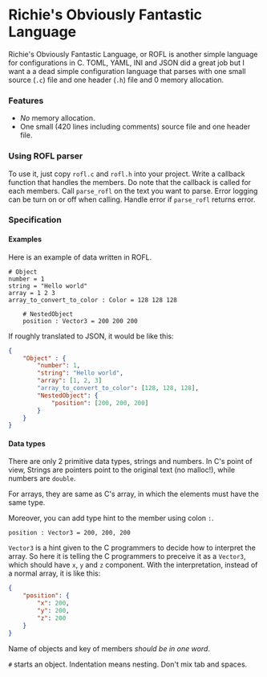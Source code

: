 # Richie's Obviously Fantastic Language
Richie's Obviously Fantastic Language, or ROFL is another simple language for
configurations in C. TOML, YAML, INI and JSON did a great job but I want 
a a dead simple configuration language that parses with one small source (`.c`) file 
and one header (`.h`) file and 0 memory allocation.

### Features
- *No* memory allocation.
- One small (420 lines including comments)  source file and one header file.

### Using ROFL parser
To use it, just copy `rofl.c` and `rofl.h` into your project. 
Write a callback function that handles the members. 
Do note that the callback is called for each members.
Call `parse_rofl` on the text you want to parse.
Error logging can be turn on or off when calling.
Handle error if `parse_rofl` returns error.

### Specification
#### Examples
Here is an example of data written in ROFL.

```
# Object
number = 1
string = "Hello world"
array = 1 2 3
array_to_convert_to_color : Color = 128 128 128

    # NestedObject
    position : Vector3 = 200 200 200
```

If roughly translated to JSON, it would be like this:

```json
{
    "Object" : {
        "number": 1, 
        "string": "Hello world",
        "array": [1, 2, 3]
        "array_to_convert_to_color": [128, 128, 128],
        "NestedObject": {
            "position": [200, 200, 200]
        }
    }
}
```

#### Data types
There are only 2 primitive data types, strings and numbers. In C's point of view,
Strings are pointers point to the original text (no malloc!), while numbers are
`double`. 

For arrays, they are same as C's array, in which the elements must have the same
type.

Moreover, you can add type hint to the member using colon `:`.
```
position : Vector3 = 200, 200, 200
```

`Vector3` is a hint given to the C programmers to decide how to interpret
the array. So here it is telling the C programmers to preceive it as a
`Vector3`, which should have `x`, `y` and `z` component. With the 
interpretation, instead of a normal array, it is like this:

```json
{
    "position": {
        "x": 200,
        "y": 200,
        "z": 200
    }
}
```

Name of objects and key of members *should be in one word*.

`#` starts an object. Indentation means nesting. Don't mix tab and spaces.

